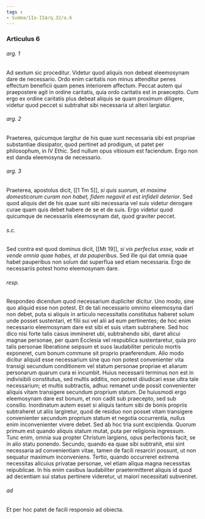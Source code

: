 ```yaml
---
tags : 
- Summa/IIa-IIæ/q.32/a.6
---
```


### Articulus 6

###### arg. 1
Ad sextum sic proceditur. Videtur quod aliquis non debeat eleemosynam dare de necessario. Ordo enim caritatis non minus attenditur penes effectum beneficii quam penes interiorem affectum. Peccat autem qui praepostere agit in ordine caritatis, quia ordo caritatis est in praecepto. Cum ergo ex ordine caritatis plus debeat aliquis se quam proximum diligere, videtur quod peccet si subtrahat sibi necessaria ut alteri largiatur.

###### arg. 2
Praeterea, quicumque largitur de his quae sunt necessaria sibi est propriae substantiae dissipator, quod pertinet ad prodigum, ut patet per philosophum, in IV Ethic. Sed nullum opus vitiosum est faciendum. Ergo non est danda eleemosyna de necessario.

###### arg. 3
Praeterea, apostolus dicit, [[1 Tm 5]], *si quis suorum, et maxime domesticorum curam non habet, fidem negavit et est infideli deterior*. Sed quod aliquis det de his quae sunt sibi necessaria vel suis videtur derogare curae quam quis debet habere de se et de suis. Ergo videtur quod quicumque de necessariis eleemosynam dat, quod graviter peccet.

###### s.c.
Sed contra est quod dominus dicit, [[Mt 19]], *si vis perfectus esse, vade et vende omnia quae habes, et da pauperibus*. Sed ille qui dat omnia quae habet pauperibus non solum dat superflua sed etiam necessaria. Ergo de necessariis potest homo eleemosynam dare.

###### resp.
Respondeo dicendum quod necessarium dupliciter dicitur. Uno modo, sine quo aliquid esse non potest. Et de tali necessario omnino eleemosyna dari non debet, puta si aliquis in articulo necessitatis constitutus haberet solum unde posset sustentari, et filii sui vel alii ad eum pertinentes; de hoc enim necessario eleemosynam dare est sibi et suis vitam subtrahere. Sed hoc dico nisi forte talis casus immineret ubi, subtrahendo sibi, daret alicui magnae personae, per quam Ecclesia vel respublica sustentaretur, quia pro talis personae liberatione seipsum et suos laudabiliter periculo mortis exponeret, cum bonum commune sit proprio praeferendum. Alio modo dicitur aliquid esse necessarium sine quo non potest convenienter vita transigi secundum conditionem vel statum personae propriae et aliarum personarum quarum cura ei incumbit. Huius necessarii terminus non est in indivisibili constitutus, sed multis additis, non potest diiudicari esse ultra tale necessarium; et multis subtractis, adhuc remanet unde possit convenienter aliquis vitam transigere secundum proprium statum. De huiusmodi ergo eleemosynam dare est bonum, et non cadit sub praecepto, sed sub consilio. Inordinatum autem esset si aliquis tantum sibi de bonis propriis subtraheret ut aliis largiretur, quod de residuo non posset vitam transigere convenienter secundum proprium statum et negotia occurrentia, nullus enim inconvenienter vivere debet. Sed ab hoc tria sunt excipienda. Quorum primum est quando aliquis statum mutat, puta per religionis ingressum. Tunc enim, omnia sua propter Christum largiens, opus perfectionis facit, se in alio statu ponendo. Secundo, quando ea quae sibi subtrahit, etsi sint necessaria ad convenientiam vitae, tamen de facili resarciri possunt, ut non sequatur maximum inconveniens. Tertio, quando occurreret extrema necessitas alicuius privatae personae, vel etiam aliqua magna necessitas reipublicae. In his enim casibus laudabiliter praetermitteret aliquis id quod ad decentiam sui status pertinere videretur, ut maiori necessitati subveniret.

###### ad 
Et per hoc patet de facili responsio ad obiecta.

